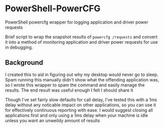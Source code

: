 # PowerShell-PowerCFG

PowerShell powercfg wrapper for logging application and driver power requests

Brief script to wrap the snapshot results of `powercfg /requests` and convert it into a method of monitoring application and driver power requests for use in debugging.

## Background

I created this to aid in figuring out why my desktop would never go to sleep. Spam running this manually didn't show what the offending application was, so I wrote this wrapper to spam the command and easily manage the results. The end result was useful enough I felt I should share it

Though I've set fairly slow defaults for call delay, I've tested this with a 1ms delay without any noticable impact on other applications, so you can use it for effectively continuous reporting with ease. I would suggest closing all applications first and only using a 1ms delay when your machine is idle unless you want an unweildy amount of results
